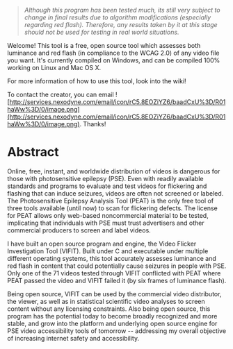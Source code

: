> _Although this program has been tested much, its still very subject to change in final results due to algorithm modifications (especially regarding red flash). Therefore, any results taken by it at this stage should not be used for testing in real world situations._

Welcome! This tool is a free, open source tool which assesses both luminance and red flash (in compliance to the WCAG 2.0) of any video file you want. It's currently compiled on Windows, and can be compiled 100% working on Linux and Mac OS X.

For more information of how to use this tool, look into the wiki!

To contact the creator, you can email ![http://services.nexodyne.com/email/icon/rC5.8EOZiYZ6/baadCxU%3D/R01haWw%3D/0/image.png](http://services.nexodyne.com/email/icon/rC5.8EOZiYZ6/baadCxU%3D/R01haWw%3D/0/image.png). Thanks!

# Abstract #
Online, free, instant, and worldwide distribution of videos is dangerous for those with photosensitive epilepsy (PSE). Even with readily available standards and programs to evaluate and test videos for flickering and flashing that can induce seizures, videos are often not screened or labeled. The Photosensitive Epilepsy Analysis Tool (PEAT) is the only free tool of three tools available (until now) to scan for flickering defects. The license for PEAT allows only web-based noncommercial material to be tested, implicating that individuals with PSE must trust advertisers and other commercial producers to screen and label videos.

I have built an open source program and engine, the Video Flicker Investigation Tool (VIFIT). Built under C and executable under multiple different operating systems, this tool accurately assesses luminance and red flash in content that could potentially cause seizures in people with PSE. Only one of the 71 videos tested through VIFIT conflicted with PEAT where PEAT passed the video and VIFIT failed it (by six frames of luminance flash).

Being open source, VIFIT can be used by the commercial video distributor, the viewer, as well as in statistical scientific video analyses to screen content without any licensing constraints. Also being open source, this program has the potential today to become broadly recognized and more stable, and grow into the platform and underlying open source engine for PSE video accessibility tools of tomorrow -- addressing my overall objective of increasing internet safety and accessibility.